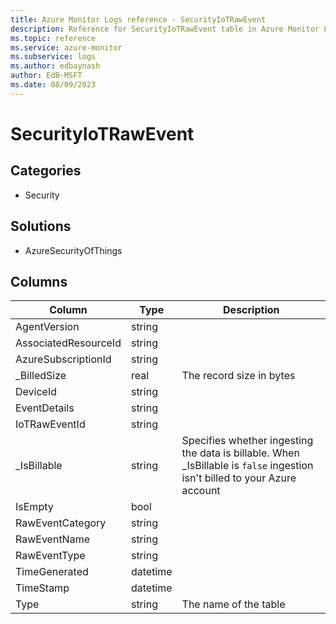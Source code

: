 ```yaml
---
title: Azure Monitor Logs reference - SecurityIoTRawEvent
description: Reference for SecurityIoTRawEvent table in Azure Monitor Logs.
ms.topic: reference
ms.service: azure-monitor
ms.subservice: logs
ms.author: edbaynash
author: EdB-MSFT
ms.date: 08/09/2023
---
```


# SecurityIoTRawEvent



## Categories

- Security
## Solutions

- AzureSecurityOfThings




## Columns

| Column | Type | Description |
|---|---|---|
| AgentVersion | string |   |
| AssociatedResourceId | string |   |
| AzureSubscriptionId | string |   |
| _BilledSize | real | The record size in bytes |
| DeviceId | string |   |
| EventDetails | string |   |
| IoTRawEventId | string |   |
| _IsBillable | string | Specifies whether ingesting the data is billable. When _IsBillable is `false` ingestion isn't billed to your Azure account |
| IsEmpty | bool |   |
| RawEventCategory | string |   |
| RawEventName | string |   |
| RawEventType | string |   |
| TimeGenerated | datetime |   |
| TimeStamp | datetime |   |
| Type | string | The name of the table |
